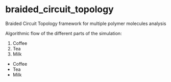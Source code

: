 # braided_circuit_topology
Braided Circuit Topology framework for multiple polymer molecules analysis 

Algorithmic flow of the different parts of the simulation:
<ol>
  <li>Coffee</li>
  <li>Tea</li>
  <li>Milk</li>
</ol>

<ul>
  <li>Coffee</li>
  <li>Tea</li>
  <li>Milk</li>
</ul>
